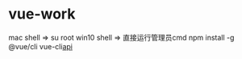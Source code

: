 # vue-work
  mac  shell =>  su root
  win10 shell => 直接运行管理员cmd 
  npm install -g @vue/cli
  vue-cli[api](https://cli.vuejs.org/guide/creating-a-project.html#vue-create)
